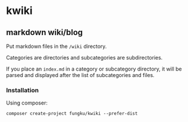 # kwiki

## markdown wiki/blog

Put markdown files in the `/wiki` directory.

Categories are directories and subcategories are subdirectories.
 
If you place an `index.md` in a category or subcategory directory, it will be parsed and displayed after the list of subcategories and files.
 
### Installation
 
Using composer:
 
```
composer create-project fungku/kwiki --prefer-dist
```
 
 
